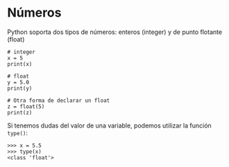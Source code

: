# Números
Python soporta dos tipos de números: enteros (integer) y de punto flotante (float)
 
    # integer
    x = 5
    print(x)
    
    # float
    y = 5.0
    print(y)
    
    # Otra forma de declarar un float
    z = float(5)
    print(z)

Si tenemos dudas del valor de una variable, podemos utilizar la función `type()`:

    >>> x = 5.5
    >>> type(x)
    <class 'float'>
